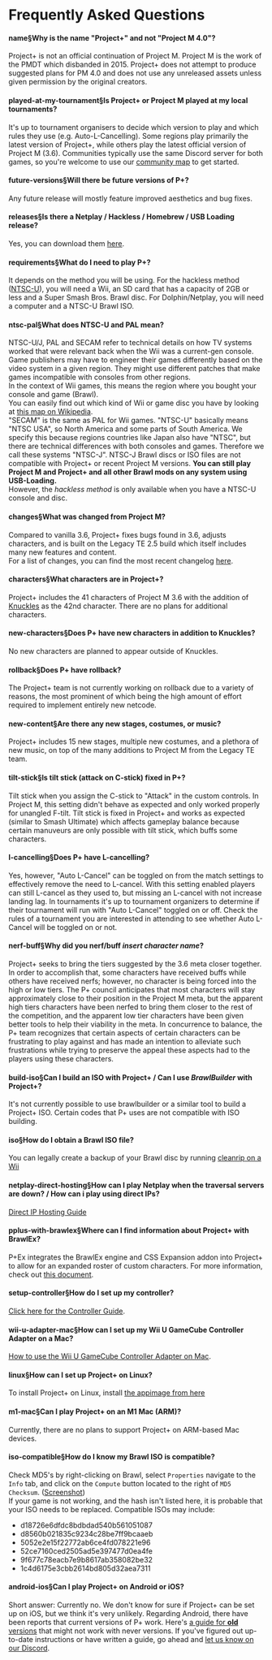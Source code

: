 # Frequently Asked Questions

#### name§Why is the name "Project+" and not "Project M 4.0"?
Project+ is not an official continuation of Project M. Project M is the work of the PMDT which disbanded in 2015. Project+ does not attempt to produce suggested plans for PM 4.0 and does not use any unreleased assets unless given permission by the original creators.

#### played-at-my-tournament§Is Project+ or Project M played at my local tournaments?
It's up to tournament organisers to decide which version to play and which rules they use (e.g. Auto-L-Cancelling).
Some regions play primarily the latest version of Project+, while others play the latest official version of Project M (3.6).
Communities typically use the same Discord server for both games, so you're welcome to use our [community map](/find-communities) to get started.

#### future-versions§Will there be future versions of P+?
Any future release will mostly feature improved aesthetics and bug fixes.

#### releases§Is there a Netplay / Hackless / Homebrew / USB Loading release?
Yes, you can download them [here](/download).

#### requirements§What do I need to play P+?
It depends on the method you will be using. For the hackless method ([NTSC-U](#video-systems-pal-ntsc)), you will need a Wii, an SD card that has a capacity of 2GB or less and a Super Smash Bros. Brawl disc. For Dolphin/Netplay, you will need a computer and a NTSC-U Brawl ISO.

#### ntsc-pal§What does NTSC-U and PAL mean?
NTSC-U/J, PAL and SECAM refer to technical details on how TV systems worked that were relevant back when the Wii was a current-gen console. Game publishers may have to engineer their games differently based on the video system in a given region. They might use different patches that make games incompatible with consoles from other regions.\
In the context of Wii games, this means the region where you bought your console and game (Brawl).\
You can easily find out which kind of Wii or game disc you have by looking at [this map on Wikipedia](https://upload.wikimedia.org/wikipedia/commons/0/0d/PAL-NTSC-SECAM.svg).\
"SECAM" is the same as PAL for Wii games. "NTSC-U" basically means "NTSC USA", so North America and some parts of South America. We specify this because regions countries like Japan also have "NTSC", but there are technical differences with both consoles and games. Therefore we call these systems "NTSC-J". NTSC-J Brawl discs or ISO files are not compatible with Project+ or recent Project M versions. **You can still play Project M and Project+ and all other Brawl mods on any system using __USB-Loading__.**\
However, the *hackless method* is only available when you have a NTSC-U console and disc.

#### changes§What was changed from Project M?
Compared to vanilla 3.6, Project+ fixes bugs found in 3.6, adjusts characters, and is built on the Legacy TE 2.5 build which itself includes many new features and content.\
For a list of changes, you can find the most recent changelog [here](/changes).

#### characters§What characters are in Project+?
Project+ includes the 41 characters of Project M 3.6 with the addition of [Knuckles](/knuckles) as the 42nd character.
There are no plans for additional characters.

#### new-characters§Does P+ have new characters in addition to Knuckles?
No new characters are planned to appear outside of Knuckles.

#### rollback§Does P+ have rollback?
The Project+ team is not currently working on rollback due to a variety of reasons, the most prominent of which being the high amount of effort required to implement entirely new netcode.

#### new-content§Are there any new stages, costumes, or music?
Project+ includes 15 new stages, multiple new costumes, and a plethora of new music, on top of the many additions to Project M from the Legacy TE team.

#### tilt-stick§Is tilt stick (attack on C-stick) fixed in P+?
Tilt stick when you assign the C-stick to "Attack" in the custom controls. In Project M, this setting didn't behave as expected and only worked properly for unangled F-tilt. Tilt stick is fixed in Project+ and works as expected (similar to Smash Ultimate) which affects gameplay balance because certain manuveurs are only possible with tilt stick, which buffs some characters.

#### l-cancelling§Does P+ have L-cancelling?
Yes, however, "Auto L-Cancel" can be toggled on from the match settings to effectively remove the need to L-cancel. With this setting enabled players can still L-cancel as they used to, but missing an L-cancel with not increase landing lag. In tournaments it's up to tournament organizers to determine if their tournament will run with "Auto L-Cancel" toggled on or off. Check the rules of a tournament you are interested in attending to see whether Auto L-Cancel will be toggled on or not.

#### nerf-buff§Why did you nerf/buff *insert character name*?
Project+ seeks to bring the tiers suggested by the 3.6 meta closer together. In order to accomplish that, some characters have received buffs while others have received nerfs; however, no character is being forced into the high or low tiers. The P+ council anticipates that most characters will stay approximately close to their position in the Project M meta, but the apparent high tiers characters have been nerfed to bring them closer to the rest of the competition, and the apparent low tier characters have been given better tools to help their viability in the meta. In concurrence to balance, the P+ team recognizes that certain aspects of certain characters can be frustrating to play against and has made an intention to alleviate such frustrations while trying to preserve the appeal these aspects had to the players using these characters.

#### build-iso§Can I build an ISO with Project+ / Can I use *BrawlBuilder* with Project+?
It's not currently possible to use brawlbuilder or a similar tool to build a Project+ ISO. Certain codes that P+ uses are not compatible with ISO building.

#### iso§How do I obtain a Brawl ISO file?
You can legally create a backup of your Brawl disc by running [cleanrip on a Wii](https://wiibrew.org/wiki/CleanRip)

#### netplay-direct-hosting§How can I play Netplay when the traversal servers are down? / How can i play using direct IPs?
[Direct IP Hosting Guide](https://www.smashladder.com/guides/view/26jo/direct-ip-hosting)

#### pplus-with-brawlex§Where can I find information about Project+ with BrawlEx?
P+Ex integrates the BrawlEx engine and CSS Expansion addon into Project+ to allow for an expanded roster of custom characters. For more information, check out [this document](https://docs.google.com/document/d/1mAoVGymOkL3FwiMxfEt1V24qxnAWiO8I66G3zlU0ij8).

#### setup-controller§How do I set up my controller?
[Click here for the Controller Guide](https://www.smashladder.com/guides/view/258h/how-to-configuring-a-controller).

#### wii-u-adapter-mac§How can I set up my Wii U GameCube Controller Adapter on a Mac?
[How to use the Wii U GameCube Controller Adapter on Mac](https://wiki.dolphin-emu.org/index.php?title=How_to_use_the_Official_GameCube_Controller_Adapter_for_Wii_U_in_Dolphin#macOS).

#### linux§How can I set up Project+ on Linux?
To install Project+ on Linux, install [the appimage from here](https://github.com/jlambert360/FPM-AppImage/releases)

#### m1-mac§Can I play Project+ on an M1 Mac (ARM)?
Currently, there are no plans to support Project+ on ARM-based Mac devices.

#### iso-compatible§How do I know my Brawl ISO is compatible?
Check MD5's by right-clicking on Brawl, select `Properties` navigate to the `Info` tab, and click on the `Compute` button located to the right of `MD5 Checksum`. ([Screenshot](https://i.imgur.com/xzye9my.png))\
If your game is  not working, and the hash isn't listed here, it is probable that your ISO needs to be replaced. Compatible ISOs may include:
* d18726e6dfdc8bdbdad540b561051087
* d8560b021835c9234c28be7ff9bcaaeb
* 5052e2e15f22772ab6ce4fd078221e96
* 52ce7160ced2505ad5e397477d0ea4fe
* 9f677c78eacb7e9b8617ab358082be32
* 1c4d6175e3cbb2614bd805d32aea7311

#### android-ios§Can I play Project+ on Android or iOS?
Short answer: Currently no.
We don't know for sure if Project+ can be set up on iOS, but we think it's very unlikely.
Regarding Android, there have been reports that current versions of P+ work. Here's [a guide for **old** versions](https://www.reddit.com/r/EmulationOnAndroid/comments/g39utj/how_to_run_project_and_other_brawl_mods_on/) that might not work with never versions.
If you've figured out up-to-date instructions or have written a guide, go ahead and [let us know on our Discord](/discord).